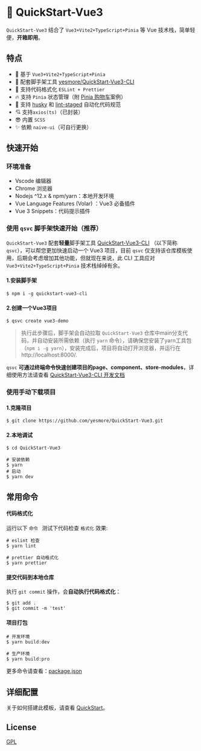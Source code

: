 # 🚀 QuickStart-Vue3

`QuickStart-Vue3` 结合了 `Vue3+Vite2+TypeScript+Pinia` 等 Vue 技术栈，简单轻便，**开箱即用**。

## 特点

- 🚀 基于 `Vue3+Vite2+TypeScript+Pinia`
- 🔰  配套脚手架工具 [yesmore/QuickStart-Vue3-CLI](https://github.com/yesmore/QuickStart-Vue3-CLI)
- 🌈 支持代码格式化 `ESLint + Prettier`
- 🔥 支持 `Pinia` 状态管理（附 [Pinia 购物车](https://github.com/yesmore/pre-interview/tree/main/practices/vue3/pinia-vue3)案例）
- 🔨 支持 [husky](https://github.com/typicode/husky) 和 [lint-staged](https://github.com/okonet/lint-staged) 自动化代码规范
- 💘 支持`axios(ts)`（已封装）
- 😎 内置 `SCSS`
- ✨ 依赖 `naive-ui`（可自行更换）



## 快速开始



### 环境准备

- Vscode 编辑器
- Chrome 浏览器
- Nodejs ^12.x & npm/yarn：本地开发环境
- Vue Language Features (Volar) ：Vue3 必备插件
- Vue 3 Snippets：代码提示插件

### 使用 `qsvc` 脚手架快速开始（推荐）

 `QuickStart-Vue3` 配套**轻量**脚手架工具 [QuickStart-Vue3-CLI](https://github.com/yesmore/QuickStart-Vue3-CLI) （以下简称 `qsvc`），可以帮您更加快速启动一个 Vue3 项目，目前 `qsvc` 仅支持该仓库模板使用，后期会考虑增加其他功能，但就现在来说，此 CLI 工具应对 `Vue3+Vite2+TypeScript+Pinia` 技术栈绰绰有余。

#### 1.安装脚手架

```shell
$ npm i -g quickstart-vue3-cli
```

#### 2.创建一个Vue3项目

```shell
$ qsvc create vue3-demo
```

> 执行此步骤后，脚手架会自动拉取 `QuickStart-Vue3` 仓库中main分支代码，并自动安装所需依赖（执行 `yarn` 命令），请确保您安装了yarn工具包（`npm i -g yarn`），安装完成后，项目将自动打开浏览器，并运行在 http://localhost:8000/.

`qsvc`  **可通过终端命令快速创建项目的page、component、store-modules**，详细使用方法请查看 [QuickStart-Vue3-CLI 开发文档](https://github.com/yesmore/QuickStart-Vue3-CLI) 



### 使用手动下载项目

#### 1.克隆项目

```shell
$ git clone https://github.com/yesmore/QuickStart-Vue3.git
```

#### 2.本地调试

```shell
$ cd QuickStart-Vue3

# 安装依赖
$ yarn
# 启动
$ yarn dev
```



## 常用命令

#### 代码格式化

运行以下 `命令 ` 测试下代码检查 `格式化` 效果:

```shell
# eslint 检查
$ yarn lint

# prettier 自动格式化
$ yarn prettier
```

#### 提交代码到本地仓库

执行 `git commit` 操作，会**自动执行代码格式化**：

```shell
$ git add .
$ git commit -m 'test'
```

#### 项目打包

```shell
# 开发环境
$ yarn build:dev

# 生产环境
$ yarn build:pro
```

更多命令请查看：[package.json](https://github.com/yesmore/QuickStart-Vue3/blob/main/package.json)

## 详细配置

关于如何搭建此模板，请查看 [QuickStart](https://github.com/yesmore/QuickStart-Vue3/blob/main/QuickStart.md)。

## License

[GPL](https://github.com/yesmore/QuickStart-Vue3/blob/main/LICENSE)

